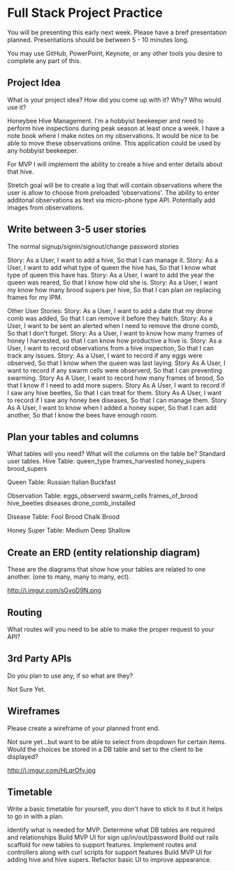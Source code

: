 # Full Stack Project Practice

You will be presenting this early next week.  Please have a breif presentation
planned.  Presentations should be between 5 - 10 minutes long.

You may use GitHub, PowerPoint, Keynote, or any other tools you desire to
complete any part of this.

## Project Idea

What is your project idea?  How did you come up with it? Why? Who would use it?

Honeybee Hive Management.
I'm a hobbyist beekeeper and need to perform hive inspections during peak season at least
once a week. I have a note book where I make notes on my observations. It would
be nice to be able to move these observations online.  This application could
be used by any hobbyist beekeeper.

For MVP I will implement the ability to create a hive and enter details about
that hive.

Stretch goal will be to create a log that will contain observations where
the user is allow to choose from preloaded 'observations'.  The ability to enter
additonal observations as text via micro-phone type API. Potentially add images
from observations.

## Write between 3-5 user stories
The normal signup/signin/signout/change password stories

Story: As a User, I want to add a hive, So that I can manage it.
Story: As a User, I want to add what type of queen the hive has, So that I know
what type of queen this have has.
Story: As a User, I want to add the year the queen was reared, So that I know
how old she is.
Story: As a User, I want my know how many brood supers per hive, So that I can
plan on replacing frames for my IPM.

Other User Stories:
Story: As a User, I want to add a date that my drone comb was added, So that I
can remove it before they hatch.
Story: As a User, I want to be sent an alerted when I need to remove the drone
comb, So that I don't forget.
Story: As a User, I want to know how many frames of honey I harvested, so that
I can know how productive a hive is.
Story: As a User, I want to record observations from a hive inspection, So that
I can track any issues.
Story: As a User, I want to record if any eggs were observed, So that I know
when the queen was last laying.
Story As A User, I want to record if any swarm cells were observerd, So that I
can preventing swarming.
Story As A User, I want to record how many frames of brood, So that I know if
I need to add more supers.
Story As A User, I want to record if I saw any hive beetles, So that I can
treat for them.
Story As A User, I want to record if I saw any honey bee diseases, So that I can
manage them.
Story As A User, I want to know when I added a honey super, So that I can add
another, So that I know the bees have enough room.

## Plan your tables and columns

What tables will you need? What will the columns on the table be?
Standard user tables.
Hive Table:
queen_type
frames_harvested
honey_supers
brood_supers

Queen Table:
Russian
Italian
Buckfast

Observation Table:
eggs_observerd
swarm_cells
frames_of_brood
hive_beetles
diseases
drone_comb_installed

Disease Table:
Fool Brood
Chalk Brood

Honey Super Table:
Medium
Deep
Shallow


## Create an ERD (entity relationship diagram)

These are the diagrams that show how your tables are related to one another.
(one to many, many to many, ect).

http://i.imgur.com/sGyoD9N.png

## Routing

What routes will you need to be able to make the proper request to your API?

## 3rd Party APIs

Do you plan to use any, if so what are they?

Not Sure Yet.

## Wireframes

Please create a wireframe of your planned front end.

Not sure yet...but want to be able to select from dropdown for certain items.
Would the choices be stored in a DB table and set to the client to be displayed?

http://i.imgur.com/HLqrOfv.jpg

## Timetable

Write a basic timetable for yourself, you don't have to stick to it but it
helps to go in with a plan.

Identify what is needed for MVP.
Determine what DB tables are required and relationships
Build MVP UI for sign up/in/out/password
Build out rails scaffold for new tables to support features.
Implement routes and controllers along with curl scripts for support features
Build MVP UI for adding hive and hive supers.
Refactor basic UI to improve appearance.
